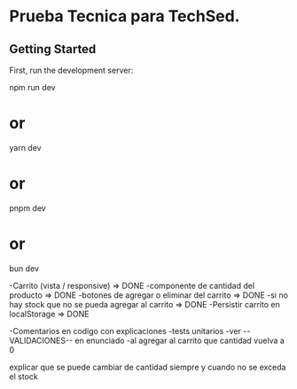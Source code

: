 # Prueba Tecnica para TechSed.

## Getting Started

First, run the development server:

npm run dev
# or
yarn dev
# or
pnpm dev
# or
bun dev

-Carrito (vista / responsive) => DONE
-componente de cantidad del producto => DONE
-botones de agregar o eliminar del carrito => DONE
-si no hay stock que no se pueda agregar al carrito => DONE
-Persistir carrito en localStorage => DONE

-Comentarios en codigo con explicaciones
-tests unitarios
-ver --VALIDACIONES-- en enunciado
-al agregar al carrito que cantidad vuelva a 0


explicar que se puede cambiar de cantidad siempre y cuando no se exceda el stock

